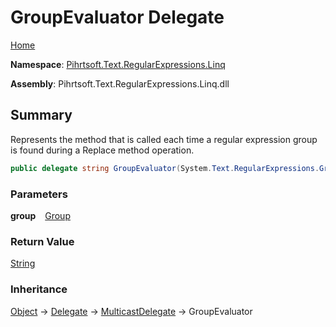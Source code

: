 # GroupEvaluator Delegate

[Home](../../../../../README.md)

**Namespace**: [Pihrtsoft.Text.RegularExpressions.Linq](../README.md)

**Assembly**: Pihrtsoft\.Text\.RegularExpressions\.Linq\.dll

## Summary

Represents the method that is called each time a regular expression group is found during a Replace method operation\.

```csharp
public delegate string GroupEvaluator(System.Text.RegularExpressions.Group group)
```

### Parameters

**group** &ensp; [Group](https://docs.microsoft.com/en-us/dotnet/api/system.text.regularexpressions.group)

### Return Value

[String](https://docs.microsoft.com/en-us/dotnet/api/system.string)

### Inheritance

[Object](https://docs.microsoft.com/en-us/dotnet/api/system.object) &#x2192; [Delegate](https://docs.microsoft.com/en-us/dotnet/api/system.delegate) &#x2192; [MulticastDelegate](https://docs.microsoft.com/en-us/dotnet/api/system.multicastdelegate) &#x2192; GroupEvaluator
